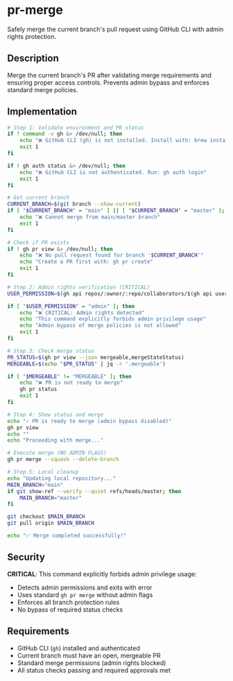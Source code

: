 # pr-merge

Safely merge the current branch's pull request using GitHub CLI with admin rights protection.

## Description

Merge the current branch's PR after validating merge requirements and ensuring proper access controls. Prevents admin bypass and enforces standard merge policies.

## Implementation

```bash
# Step 1: Validate environment and PR status
if ! command -v gh &> /dev/null; then
    echo "❌ GitHub CLI (gh) is not installed. Install with: brew install gh"
    exit 1
fi

if ! gh auth status &> /dev/null; then
    echo "❌ GitHub CLI is not authenticated. Run: gh auth login"
    exit 1
fi

# Get current branch
CURRENT_BRANCH=$(git branch --show-current)
if [ "$CURRENT_BRANCH" = "main" ] || [ "$CURRENT_BRANCH" = "master" ]; then
    echo "❌ Cannot merge from main/master branch"
    exit 1
fi

# Check if PR exists
if ! gh pr view &> /dev/null; then
    echo "❌ No pull request found for branch '$CURRENT_BRANCH'"
    echo "Create a PR first with: gh pr create"
    exit 1
fi

# Step 2: Admin rights verification (CRITICAL)
USER_PERMISSION=$(gh api repos/:owner/:repo/collaborators/$(gh api user --jq '.login')/permission --jq '.permission')

if [ "$USER_PERMISSION" = "admin" ]; then
    echo "❌ CRITICAL: Admin rights detected"
    echo "This command explicitly forbids admin privilege usage"
    echo "Admin bypass of merge policies is not allowed"
    exit 1
fi

# Step 3: Check merge status
PR_STATUS=$(gh pr view --json mergeable,mergeStateStatus)
MERGEABLE=$(echo "$PR_STATUS" | jq -r '.mergeable')

if [ "$MERGEABLE" != "MERGEABLE" ]; then
    echo "❌ PR is not ready to merge"
    gh pr status
    exit 1
fi

# Step 4: Show status and merge
echo "✓ PR is ready to merge (admin bypass disabled)"
gh pr view
echo ""
echo "Proceeding with merge..."

# Execute merge (NO ADMIN FLAGS)
gh pr merge --squash --delete-branch

# Step 5: Local cleanup
echo "Updating local repository..."
MAIN_BRANCH="main"
if git show-ref --verify --quiet refs/heads/master; then
    MAIN_BRANCH="master"
fi

git checkout $MAIN_BRANCH
git pull origin $MAIN_BRANCH

echo "✅ Merge completed successfully!"
```

## Security

**CRITICAL**: This command explicitly forbids admin privilege usage:
- Detects admin permissions and exits with error
- Uses standard `gh pr merge` without admin flags  
- Enforces all branch protection rules
- No bypass of required status checks

## Requirements

- GitHub CLI (`gh`) installed and authenticated
- Current branch must have an open, mergeable PR
- Standard merge permissions (admin rights blocked)
- All status checks passing and required approvals met